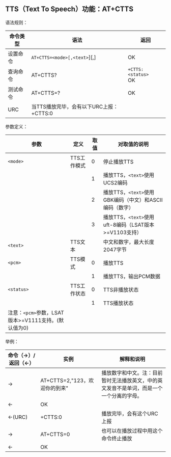 ## TTS（Text To Speech）功能：AT+CTTS

语法规则：

| 命令类型 | 语法                                    | 返回                     |
| -------- | --------------------------------------- | ------------------------ |
| 设置命令 | `AT+CTTS=<mode>[,<text>`][,]            | OK                       |
| 查询命令 | AT+CTTS?                                | `+CTTS: <status>` <br>OK |
| 测试命令 | AT+CTTS=?                               | OK                       |
| URC      | 当TTS播放完毕，会有以下URC上报：+CTTS:0 |                          |

 

参数定义： 

| 参数                                                | 定义        | 取值 | 对取值的说明                                            |
| --------------------------------------------------- | ----------- | ---- | ------------------------------------------------------- |
| `<mode>`                                            | TTS工作模式 | 0    | 停止播放TTS                                             |
|                                                     |             | 1    | 播放TTS，`<text>`使用UCS2编码                           |
|                                                     |             | 2    | 播放TTS，`<text>`使用GBK编码（中文）和ASCII编码（数字） |
|                                                     |             | 3    | 播放TTS，`<text>`使用uft-8编码（LSAT版本>=V1103支持）   |
| `<text>`                                            | TTS文本     |      | 中文和数字，最大长度2047字节                            |
| `<pcm>`                                             | TTS模式     | 0    | 播放TTS                                                 |
|                                                     |             | 1    | 播放TTS，输出PCM数据                                    |
| `<status>`                                          | TTS工作状态 | 0    | TTS非播放状态                                           |
|                                                     |             | 1    | TTS播放状态                                             |
| 注意：`<pcm>`参数，LSAT版本>=V1111支持。(默认值为0) |             |      |                                                         |

 

举例：

| 命令（→）/返回（←） | 实例                          | 解释和说明                                                   |
| ------------------- | ----------------------------- | ------------------------------------------------------------ |
| →                   | AT+CTTS=2,"123，欢迎你的到来" | 播放数字和中文。注：目前暂时无法播放英文，<text>中的英文发音不是单词，而是一个一个分离的字母。 |
| ←                   | OK                            |                                                              |
| ←(URC)              | +CTTS:0                       | 播放完毕，会有这个URC上报                                    |
| →                   | AT+CTTS=0                     | 也可以在播放过程中用这个命令终止播放                         |
| ←                   | OK                            |                                                              |

